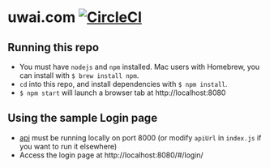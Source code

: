 # uwai.com [![CircleCI](https://circleci.com/gh/qinthq/uwai-com.svg?style=svg&circle-token=347a6e8f2b007c1e1c07dc08b4b2bb8ec86af5e4)](https://circleci.com/gh/qinthq/uwai-com)

## Running this repo

- You must have `nodejs` and `npm` installed. Mac users with Homebrew, you can install with `$ brew install npm`.
- `cd` into this repo, and install dependencies with `$ npm install`.
- `$ npm start` will launch a browser tab at http://localhost:8080

## Using the sample Login page

- [api](https://github.com/qinthq/api) must be running locally on port 8000 (or modify `apiUrl` in `index.js` if you want to run it elsewhere)
- Access the login page at http://localhost:8080/#/login/
